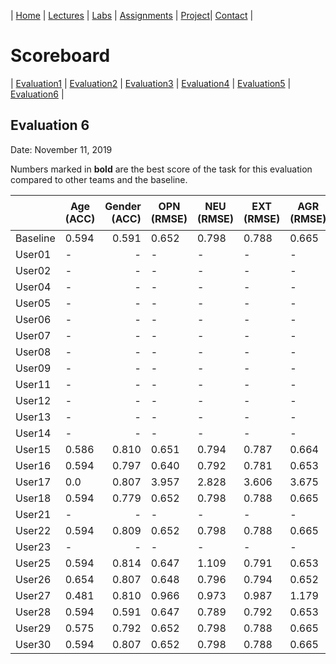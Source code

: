 | [Home](index.md) | [Lectures](lectures.md) | [Labs](labs.md) | [Assignments](assignments.md) | [Project](project.md)| [Contact](contact.md) |


# Scoreboard

| [Evaluation1](scores/evaluation1.md) | [Evaluation2](scores/evaluation2.md) | [Evaluation3](scores/evaluation3.md) | [Evaluation4](scores/evaluation4.md) | [Evaluation5](scores/evaluation5.md) | [Evaluation6](scores/evaluation6.md) |

## Evaluation 6

Date: November 11, 2019

Numbers marked in **bold** are the best score of the task for this evaluation compared to other teams and the baseline.

|       | Age (ACC) | Gender (ACC) | OPN (RMSE) | NEU (RMSE) | EXT (RMSE) | AGR (RMSE) | CON (RMSE) | Full Grade |  Rank 🏆|
|-------|--------------|----------:|------------|------------|------------|------------|------------|------------|-------|
| Baseline|0.594|0.591|0.652|0.798|0.788|0.665|0.734|-||
| User01 |-|-|-|-|-|-|-|-|-|
| User02 |-|-|-|-|-|-|-|-|-|
| User04 |-|-|-|-|-|-|-|-|-|
| User05 |-|-|-|-|-|-|-|-|-|
| User06 |-|-|-|-|-|-|-|-|-|
| User07 |-|-|-|-|-|-|-|-|-|
| User08 |-|-|-|-|-|-|-|-|-|
| User09 |-|-|-|-|-|-|-|-|-|
| User11 |-|-|-|-|-|-|-|-|-|
| User12 |-|-|-|-|-|-|-|-|-|
| User13 |-|-|-|-|-|-|-|-|-|
| User14 |-|-|-|-|-|-|-|-|-|
| User15 |0.586|0.810|0.651|0.794|0.787|0.664|0.726|||
| User16 |0.594|0.797|0.640|0.792|0.781|0.653|0.712|||
| User17 |0.0|0.807|3.957|2.828|3.606|3.675|3.525|||
| User18 |0.594|0.779|0.652|0.798|0.788|0.665|0.734|||
| User21 |-|-|-|-|-|-|-|-|-|
| User22 |0.594|0.809|0.652|0.798|0.788|0.665|0.734|||
| User23 |-|-|-|-|-|-|-|-|-|
| User25 |0.594|0.814|0.647|1.109|0.791|0.653|1.049|||
| User26 |0.654|0.807|0.648|0.796|0.794|0.652|0.713|||
| User27 |0.481|0.810|0.966|0.973|0.987|1.179|0.77|||
| User28 |0.594|0.591|0.647|0.789|0.792|0.653|0.719|||
| User29 |0.575|0.792|0.652|0.798|0.788|0.665|0.734|||
| User30 |0.594|0.807|0.652|0.798|0.788|0.665|0.734|||
